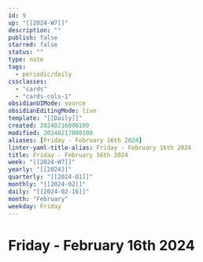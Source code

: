 ```yaml
---
id: 9
up: "[[2024-W7]]"
description: ""
publish: false
starred: false
status: ""
type: note
tags:
  - periodic/daily
cssclasses:
  - "cards"
  - "cards-cols-1"
obsidianUIMode: source
obsidianEditingMode: live
template: "[[Daily]]"
created: 20240216000100
modified: 20240217000100
aliases: [Friday - February 16th 2024]
linter-yaml-title-alias: Friday - February 16th 2024
title: Friday - February 16th 2024
week: "[[2024-W7]]"
yearly: "[[2024]]"
quarterly: "[[2024-Q1]]"
monthly: "[[2024-02]]"
daily: "[[2024-02-16]]"
month: "February"
weekday: Friday
---
```


# Friday - February 16th 2024
